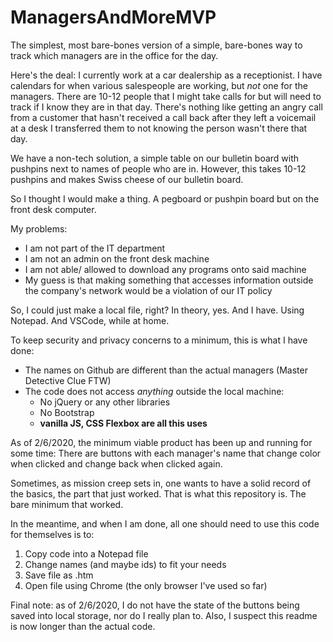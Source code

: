 # ManagersAndMoreMVP
The simplest, most bare-bones version of a simple, bare-bones way to track which managers are in the office for the day.

Here's the deal: I currently work at a car dealership as a receptionist. I have calendars for when various salespeople are working, but *not* one for the managers. There are 10-12 people that I might take calls for but will need to track if I know they are in that day. There's nothing like getting an angry call from a customer that hasn't received a call back after they left a voicemail at a desk I transferred them to not knowing the person wasn't there that day.

We have a non-tech solution, a simple table on our bulletin board with pushpins next to names of people who are in. However, this takes 10-12 pushpins and makes Swiss cheese of our bulletin board. 

So I thought I would make a thing. A pegboard or pushpin board but on the front desk computer.

My problems:
- I am not part of the IT department
- I am not an admin on the front desk machine 
- I am not able/ allowed to download any programs onto said machine
- My guess is that making something that accesses information outside the company's network would be a violation of our IT policy

So, I could just make a local file, right? In theory, yes. And I have. Using Notepad. And VSCode, while at home. 

To keep security and privacy concerns to a minimum, this is what I have done:
- The names on Github are different than the actual managers (Master Detective Clue FTW)
- The code does not access *anything* outside the local machine:
  - No jQuery or any other libraries
  - No Bootstrap
  - **vanilla JS, CSS Flexbox are all this uses** 


As of 2/6/2020, the minimum viable product has been up and running for some time: There are buttons with each manager's name that change color when clicked and change back when clicked again.

Sometimes, as mission creep sets in, one wants to have a solid record of the basics, the part that just worked. That is what this repository is. The bare minimum that worked. 

In the meantime, and when I am done, all one should need to use this code for themselves is to:
1. Copy code into a Notepad file
2. Change names (and maybe ids) to fit your needs
3. Save file as .htm
4. Open file using Chrome (the only browser I've used so far)

Final note: as of 2/6/2020, I do not have the state of the buttons being saved into local storage, nor do I really plan to. Also, I suspect this readme is now longer than the actual code.


